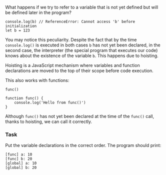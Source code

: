 What happens if we try to refer to a variable that is not yet defined but will be defined later in the program?
```
console.log(b) // ReferenceError: Cannot access 'b' before initialization
let b = 123
```

You may notice this peculiarity. Despite the fact that by the time `console.log()` is executed in both cases `b` has not yet been declared, in the second case, the interpreter (the special program that executes our code) knows about the existence of the variable `b`. This happens due to hoisting.

Hoisting is a JavaScript mechanism where variables and function declarations are moved to the top of their scope before code execution.

This also works with functions:

```
func()

function func() {
    console.log('Hello from func()')
}
```
Although `func()` has not yet been declared at the time of the `func()` call, thanks to hoisting, we can call it correctly.

### Task
Put the variable declarations in the correct order. The program should print:
```
[func] a: 10
[func] b: 20
[global] a: 10
[global] b: 20
```
